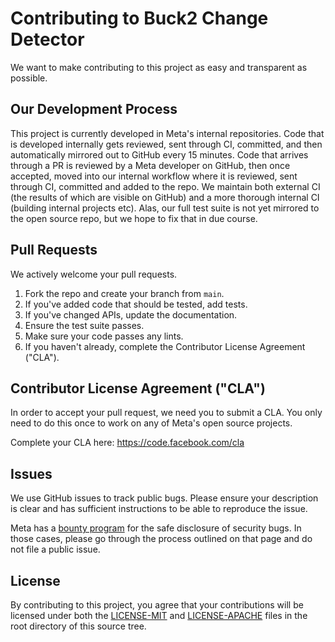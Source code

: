 # Contributing to Buck2 Change Detector

We want to make contributing to this project as easy and transparent as
possible.

## Our Development Process

This project is currently developed in Meta's internal repositories. Code that is
developed internally gets reviewed, sent through CI, committed, and then
automatically mirrored out to GitHub every 15 minutes. Code that arrives through
a PR is reviewed by a Meta developer on GitHub, then once accepted, moved into
our internal workflow where it is reviewed, sent through CI, committed and added
to the repo. We maintain both external CI (the results of which are visible on
GitHub) and a more thorough internal CI (building internal projects etc). Alas,
our full test suite is not yet mirrored to the open source repo, but we hope to
fix that in due course.

## Pull Requests

We actively welcome your pull requests.

1. Fork the repo and create your branch from `main`.
2. If you've added code that should be tested, add tests.
3. If you've changed APIs, update the documentation.
4. Ensure the test suite passes.
5. Make sure your code passes any lints.
6. If you haven't already, complete the Contributor License Agreement ("CLA").

## Contributor License Agreement ("CLA")

In order to accept your pull request, we need you to submit a CLA. You only need
to do this once to work on any of Meta's open source projects.

Complete your CLA here: <https://code.facebook.com/cla>

## Issues

We use GitHub issues to track public bugs. Please ensure your description is
clear and has sufficient instructions to be able to reproduce the issue.

Meta has a [bounty program](https://www.facebook.com/whitehat/) for the safe
disclosure of security bugs. In those cases, please go through the process
outlined on that page and do not file a public issue.

## License

By contributing to this project, you agree that your contributions will be licensed
under both the [LICENSE-MIT](LICENSE-MIT) and [LICENSE-APACHE](LICENSE-APACHE)
files in the root directory of this source tree.
